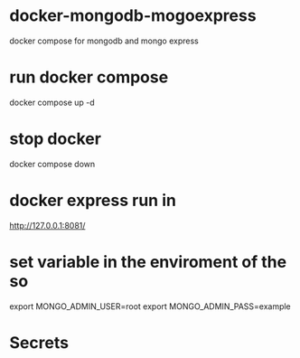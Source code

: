# docker-mongodb-mogoexpress

docker compose for mongodb and mongo express

# run docker compose

docker compose up -d

# stop docker

docker compose down

# docker express run in

http://127.0.0.1:8081/

# set variable in the enviroment of the so

export MONGO_ADMIN_USER=root
export MONGO_ADMIN_PASS=example

# Secrets
